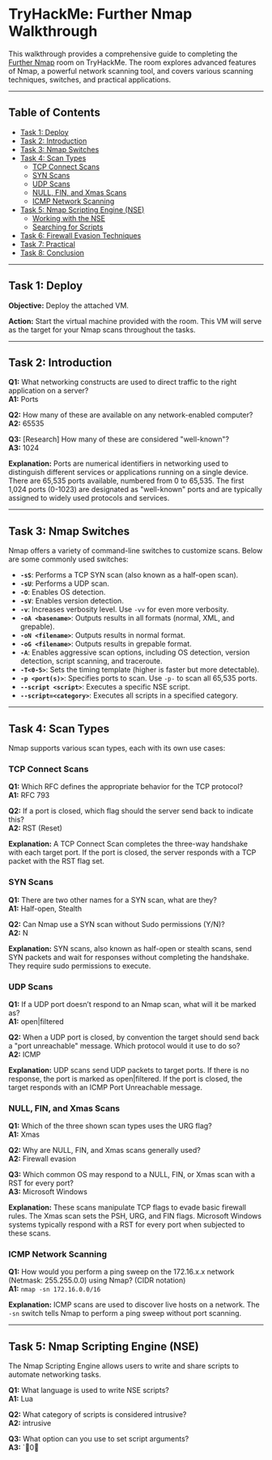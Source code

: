 # TryHackMe: Further Nmap Walkthrough

This walkthrough provides a comprehensive guide to completing the [Further Nmap](https://tryhackme.com/room/furthernmap) room on TryHackMe. The room explores advanced features of Nmap, a powerful network scanning tool, and covers various scanning techniques, switches, and practical applications.

---

## Table of Contents

- [Task 1: Deploy](#task-1-deploy)
- [Task 2: Introduction](#task-2-introduction)
- [Task 3: Nmap Switches](#task-3-nmap-switches)
- [Task 4: Scan Types](#task-4-scan-types)
  - [TCP Connect Scans](#tcp-connect-scans)
  - [SYN Scans](#syn-scans)
  - [UDP Scans](#udp-scans)
  - [NULL, FIN, and Xmas Scans](#null-fin-and-xmas-scans)
  - [ICMP Network Scanning](#icmp-network-scanning)
- [Task 5: Nmap Scripting Engine (NSE)](#task-5-nmap-scripting-engine-nse)
  - [Working with the NSE](#working-with-the-nse)
  - [Searching for Scripts](#searching-for-scripts)
- [Task 6: Firewall Evasion Techniques](#task-6-firewall-evasion-techniques)
- [Task 7: Practical](#task-7-practical)
- [Task 8: Conclusion](#task-8-conclusion)

---

## Task 1: Deploy

**Objective:** Deploy the attached VM.

**Action:** Start the virtual machine provided with the room. This VM will serve as the target for your Nmap scans throughout the tasks.

---

## Task 2: Introduction

**Q1:** What networking constructs are used to direct traffic to the right application on a server?  
**A1:** Ports

**Q2:** How many of these are available on any network-enabled computer?  
**A2:** 65535

**Q3:** [Research] How many of these are considered "well-known"?  
**A3:** 1024

**Explanation:** Ports are numerical identifiers in networking used to distinguish different services or applications running on a single device. There are 65,535 ports available, numbered from 0 to 65,535. The first 1,024 ports (0-1023) are designated as "well-known" ports and are typically assigned to widely used protocols and services.

---

## Task 3: Nmap Switches

Nmap offers a variety of command-line switches to customize scans. Below are some commonly used switches:

- **`-sS`**: Performs a TCP SYN scan (also known as a half-open scan).
- **`-sU`**: Performs a UDP scan.
- **`-O`**: Enables OS detection.
- **`-sV`**: Enables version detection.
- **`-v`**: Increases verbosity level. Use `-vv` for even more verbosity.
- **`-oA <basename>`**: Outputs results in all formats (normal, XML, and grepable).
- **`-oN <filename>`**: Outputs results in normal format.
- **`-oG <filename>`**: Outputs results in grepable format.
- **`-A`**: Enables aggressive scan options, including OS detection, version detection, script scanning, and traceroute.
- **`-T<0-5>`**: Sets the timing template (higher is faster but more detectable).
- **`-p <port(s)>`**: Specifies ports to scan. Use `-p-` to scan all 65,535 ports.
- **`--script <script>`**: Executes a specific NSE script.
- **`--script=<category>`**: Executes all scripts in a specified category.

---

## Task 4: Scan Types

Nmap supports various scan types, each with its own use cases:

### TCP Connect Scans

**Q1:** Which RFC defines the appropriate behavior for the TCP protocol?  
**A1:** RFC 793

**Q2:** If a port is closed, which flag should the server send back to indicate this?  
**A2:** RST (Reset)

**Explanation:** A TCP Connect Scan completes the three-way handshake with each target port. If the port is closed, the server responds with a TCP packet with the RST flag set.

### SYN Scans

**Q1:** There are two other names for a SYN scan, what are they?  
**A1:** Half-open, Stealth

**Q2:** Can Nmap use a SYN scan without Sudo permissions (Y/N)?  
**A2:** N

**Explanation:** SYN scans, also known as half-open or stealth scans, send SYN packets and wait for responses without completing the handshake. They require sudo permissions to execute.

### UDP Scans

**Q1:** If a UDP port doesn’t respond to an Nmap scan, what will it be marked as?  
**A1:** open|filtered

**Q2:** When a UDP port is closed, by convention the target should send back a "port unreachable" message. Which protocol would it use to do so?  
**A2:** ICMP

**Explanation:** UDP scans send UDP packets to target ports. If there is no response, the port is marked as open|filtered. If the port is closed, the target responds with an ICMP Port Unreachable message.

### NULL, FIN, and Xmas Scans

**Q1:** Which of the three shown scan types uses the URG flag?  
**A1:** Xmas

**Q2:** Why are NULL, FIN, and Xmas scans generally used?  
**A2:** Firewall evasion

**Q3:** Which common OS may respond to a NULL, FIN, or Xmas scan with a RST for every port?  
**A3:** Microsoft Windows

**Explanation:** These scans manipulate TCP flags to evade basic firewall rules. The Xmas scan sets the PSH, URG, and FIN flags. Microsoft Windows systems typically respond with a RST for every port when subjected to these scans.

### ICMP Network Scanning

**Q1:** How would you perform a ping sweep on the 172.16.x.x network (Netmask: 255.255.0.0) using Nmap? (CIDR notation)  
**A1:** `nmap -sn 172.16.0.0/16`

**Explanation:** ICMP scans are used to discover live hosts on a network. The `-sn` switch tells Nmap to perform a ping sweep without port scanning.

---

## Task 5: Nmap Scripting Engine (NSE)

The Nmap Scripting Engine allows users to write and share scripts to automate networking tasks.

**Q1:** What language is used to write NSE scripts?  
**A1:** Lua

**Q2:** What category of scripts is considered intrusive?  
**A2:** intrusive

**Q3:** What option can you use to set script arguments?  
**A3:** `0
